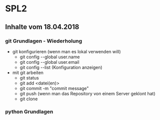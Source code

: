 # SPL2

## Inhalte vom 18.04.2018

### git Grundlagen - Wiederholung
* git konfigurieren (wenn man es lokal verwenden will)
   * git config --global user.name <username>
   * git config --global user.email <email>
   * git config --list (Konfiguration anzeigen)
* mit git arbeiten
   * git status
   * git add <datei(en)>
   * git commit -m "commit message"
   * git push (wenn man das Repository von einem Server geklont hat)
   * git clone <URL vom Repository>
  
### python Grundlagen
